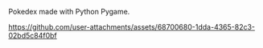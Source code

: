Pokedex made with Python Pygame.

https://github.com/user-attachments/assets/68700680-1dda-4365-82c3-02bd5c84f0bf

